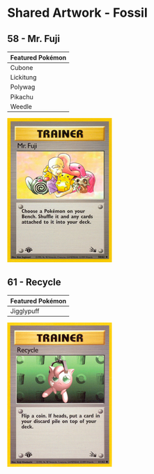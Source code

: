# Shared Artwork - Fossil

## 58 - Mr. Fuji

|Featured Pokémon|
|:--|
|Cubone
|Lickitung
|Polywag
|Pikachu
|Weedle

![Mr. Fuji](/images/SharedArtwork/fossil-58.png)

## 61 - Recycle

|Featured Pokémon|
|:--|
|Jigglypuff

![Jigglypuff](/images/SharedArtwork/fossil-61.png)